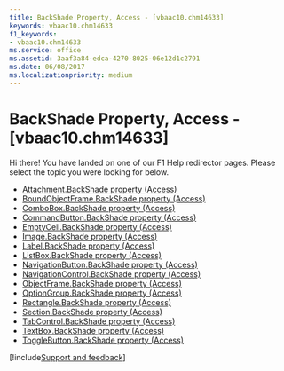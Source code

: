 ```yaml
---
title: BackShade Property, Access - [vbaac10.chm14633]
keywords: vbaac10.chm14633
f1_keywords:
- vbaac10.chm14633
ms.service: office
ms.assetid: 3aaf3a84-edca-4270-8025-06e12d1c2791
ms.date: 06/08/2017
ms.localizationpriority: medium
---
```



# BackShade Property, Access - [vbaac10.chm14633]

Hi there! You have landed on one of our F1 Help redirector pages. Please select the topic you were looking for below.

- [Attachment.BackShade property (Access)](https://msdn.microsoft.com/library/23a28b72-b30c-4b2c-77c9-51bb0099efe9%28Office.15%29.aspx)
- [BoundObjectFrame.BackShade property (Access)](https://msdn.microsoft.com/library/17c2e087-d4c7-f27d-a3a0-01470aa2b348%28Office.15%29.aspx)
- [ComboBox.BackShade property (Access)](https://msdn.microsoft.com/library/d1846516-4f38-67bb-3e8c-41bd79ac7a30%28Office.15%29.aspx)
- [CommandButton.BackShade property (Access)](https://msdn.microsoft.com/library/31628a36-f0f9-92df-99ee-1540ed3831e6%28Office.15%29.aspx)
- [EmptyCell.BackShade property (Access)](https://msdn.microsoft.com/library/e66e1f6c-5511-92cb-78dd-ad5f259dbcb3%28Office.15%29.aspx)
- [Image.BackShade property (Access)](https://msdn.microsoft.com/library/899c5320-a2ef-7861-2905-fc08f5b7a1fb%28Office.15%29.aspx)
- [Label.BackShade property (Access)](https://msdn.microsoft.com/library/22d97aa2-572a-9398-c2bf-d0b5b492f9e7%28Office.15%29.aspx)
- [ListBox.BackShade property (Access)](https://msdn.microsoft.com/library/6608aa85-9301-1c3f-fbac-825010ade03e%28Office.15%29.aspx)
- [NavigationButton.BackShade property (Access)](https://msdn.microsoft.com/library/496f8604-0221-1815-3dbf-28418ce42c0f%28Office.15%29.aspx)
- [NavigationControl.BackShade property (Access)](https://msdn.microsoft.com/library/3c3de7b4-9b86-6148-69af-f4a3ccb648ff%28Office.15%29.aspx)
- [ObjectFrame.BackShade property (Access)](https://msdn.microsoft.com/library/68800e85-9dfa-958d-e87d-1241be551f90%28Office.15%29.aspx)
- [OptionGroup.BackShade property (Access)](https://msdn.microsoft.com/library/8e0d3930-4520-f759-1a12-543bcbaac693%28Office.15%29.aspx)
- [Rectangle.BackShade property (Access)](https://msdn.microsoft.com/library/917bbe83-940a-edc5-8c6d-230af220d641%28Office.15%29.aspx)
- [Section.BackShade property (Access)](https://msdn.microsoft.com/library/36d9b31e-f632-cd7e-0ecf-6ea6de57e1a4%28Office.15%29.aspx)
- [TabControl.BackShade property (Access)](https://msdn.microsoft.com/library/ed983b5b-ee19-078b-69a8-88cb034a1467%28Office.15%29.aspx)
- [TextBox.BackShade property (Access)](https://msdn.microsoft.com/library/36db2540-6d5b-ed43-a303-70b6282398cf%28Office.15%29.aspx)
- [ToggleButton.BackShade property (Access)](https://msdn.microsoft.com/library/d536f879-2819-9dff-56ba-aa92f3964b50%28Office.15%29.aspx)

[!include[Support and feedback](~/includes/feedback-boilerplate.md)]
